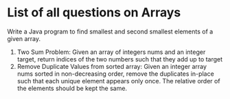 # List of all questions on Arrays

Write a Java program to find smallest and second smallest elements of a given array.

1. Two Sum Problem: Given an array of integers nums and an integer target, return indices of the two numbers such that they add up to target
1. Remove Duplicate Values from sorted array: Given an integer array nums sorted in non-decreasing order, remove the duplicates in-place such that each unique element appears only once. The relative order of the elements should be kept the same.

